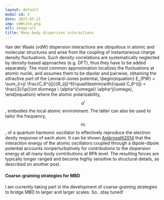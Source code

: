 ```yaml
---
layout: default
modal-id: 3
date: 2023-05-21
img: vdWsite.png
alt: image-alt
title: Many-body dispersion interactions
---
```


Van der Waals (vdW) dispersion interactions are obiquitous in atomic and molecular structures and arise from the coupling of instantaneous charge density fluctuations. Such density correlations are systematically neglected by density-based approaches (e.g. DFT), thus they have to be added separately. The most common approximation localizes the fluctuations at atomic nuclei, and assumes them to be dipolar and pairwise, obtaining the sttractive part of the Lennard-Jones potential,
\begin{equation}
    E_{PW} = \sum_{i<j} \frac{C_6^{ij}}{R_{ij}^6}\quad\textrm{with}\quad C_6^{ij} = \frac{3}{\pi}\int d\omega \ \alpha^i(\omega)\ \alpha^j(\omega),
\end{equation}
where the atomic polarizability, $$\alpha^i$$, embodies the local atomic environment. The latter can also be used to tailor the frequency, $$\omega_i$$, of a quantum harmonic oscillator to effectively reproduce the electron desity response of each atom. It can be shown <a href="https://orbilu.uni.lu/bitstream/10993/25084/1/Long-range%20correlation%20energy%20calculated%20from%20coupled%20atomic%20response%20function.pdf">Ambrosetti2014</a> that the interaction energy of the atomic oscillators coupled through a dipole-dipole potential accounts nonperturbatively for contributions to the dispersion energy at all many-body contributions at RPA level.
The resulting forces are typically longer ranged and become highly sensitive to structural details, as described on another post.

#### Coarse-graining strategies for MBD

I am currently taking part in the development of coarse-graining strategies to bridge MBD to larger and larger scales. So...stay tuned!

